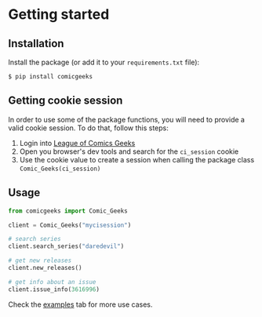 # Getting started

## Installation

Install the package (or add it to your ``requirements.txt`` file):

```console
$ pip install comicgeeks
```

## Getting cookie session

In order to use some of the package functions, you will need to provide a valid cookie session.
To do that, follow this steps:

1. Login into [League of Comics Geeks ](https://leagueofcomicgeeks.com/)
2. Open you browser's dev tools and search for the `ci_session` cookie
3. Use the cookie value to create a session when calling the package class `Comic_Geeks(ci_session)`

## Usage

```python
from comicgeeks import Comic_Geeks

client = Comic_Geeks("mycisession")

# search series
client.search_series("daredevil")

# get new releases
client.new_releases()

# get info about an issue
client.issue_info(3616996)
```

Check the [examples](/examples) tab for more use cases.
